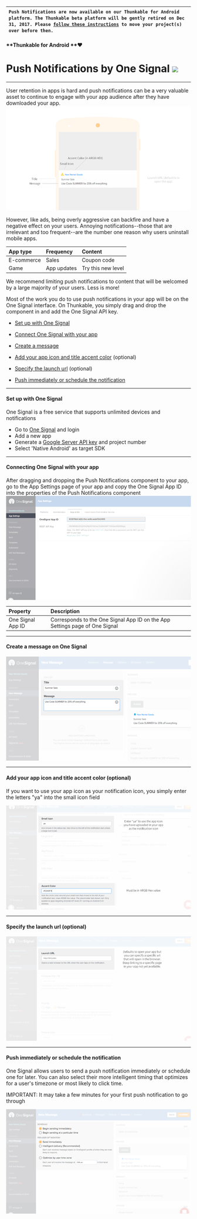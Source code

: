 | `Push Notifications are now available on our Thunkable for Android platform. The Thunkable beta platform will be gently retired on Dec 31, 2017. Please `[`follow these instructions`](/android/beta-migrate.md)` to move your project(s) over before then.` |
| :--- |


#### **Thunkable for Android **❤

# Push Notifications by One Signal ![](/assets/one-signal-icon.png)

---

User retention in apps is hard and push notifications can be a very valuable asset to continue to engage with your app audience after they have downloaded your app.![](/assets/push-fig-4.png)

However, like ads, being overly aggressive can backfire and have a negative effect on your users. Annoying notifications--those that are irrelevant and too frequent--are the number one reason why users uninstall mobile apps.

| App type | Frequency | Content |
| :--- | :--- | :--- |
| E-commerce | Sales | Coupon code |
| Game | App updates | Try this new level |

We recommend limiting push notifications to content that will be welcomed by a large majority of your users. Less is more!

Most of the work you do to use push notifications in your app will be on the One Signal interface. On Thunkable, you simply drag and drop the component in and add the One Signal API key.

* [Set up with One Signal](#set-up-with-one-signal)

* [Connect One Signal with your app](#connecting-one-signal-with-your-app)

* [Create a message](#create-a-message)

* [Add your app icon and title accent color](#add-your-app-icon-and-title-accent-color) \(optional\)

* [Specify the launch url](#specify-the-launch-url-optional) \(optional\)

* [Push immediately or schedule the notification](#push-the-notification)

---

#### Set up with One Signal

One Signal is a free service that supports unlimited devices and notifications

* Go to [One Signal](https://onesignal.com/) and login
* Add a new app
* Generate a [Google Server API key](https://documentation.onesignal.com/docs/generate-a-google-server-api-key) and project number
* Select 'Native Android' as target SDK

---

#### Connecting One Signal with your app

After dragging and dropping the Push Notifications component to your app, go to the App Settings page of your app and copy the One Signal App ID into the properties of the Push Notifications component![](/assets/push-fig-1.png)

| Property | Description |
| :--- | :--- |
| One Signal App ID | Corresponds to the One Signal App ID on the App Settings page of One Signal |

---

#### Create a message on One Signal

![](/assets/push-fig-3.png)

---

#### Add your app icon and title accent color \(optional\)

If you want to use your app icon as your notification icon, you simply enter the letters "ya" into the small icon field

![](/assets/push-fig-5.png)

---

#### Specify the launch url \(optional\)

![](/assets/push-fig-6.png)

---

#### Push immediately or schedule the notification

One Signal allows users to send a push notification immediately or schedule one for later. You can also select their more intelligent timing that optimizes for a user's timezone or most likely to click time.

IMPORTANT: It may take a few minutes for your first push notification to go through

![](/assets/push-fig-7.png)


